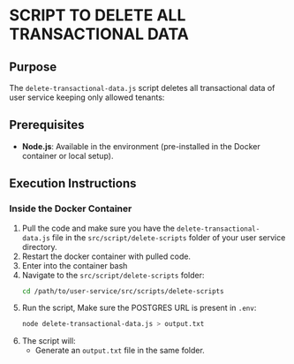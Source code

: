# SCRIPT TO DELETE ALL TRANSACTIONAL DATA

## Purpose

The `delete-transactional-data.js` script deletes all transactional data of user service keeping only allowed tenants:

## Prerequisites

-   **Node.js**: Available in the environment (pre-installed in the Docker container or local setup).

## Execution Instructions

### Inside the Docker Container

1. Pull the code and make sure you have the `delete-transactional-data.js` file in the `src/script/delete-scripts` folder of your user service directory.
2. Restart the docker container with pulled code.
3. Enter into the container bash
4. Navigate to the `src/script/delete-scripts` folder:
    ```bash
    cd /path/to/user-service/src/scripts/delete-scripts
    ```
5. Run the script, Make sure the POSTGRES URL is present in `.env`:
    ```bash
    node delete-transactional-data.js > output.txt
    ```
6. The script will:
    - Generate an `output.txt` file in the same folder.
